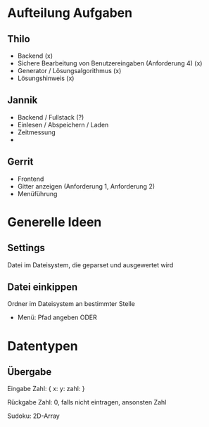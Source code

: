 


# Aufteilung Aufgaben
## Thilo
- Backend (x)
- Sichere Bearbeitung von Benutzereingaben (Anforderung 4) (x)
- Generator / Lösungsalgorithmus (x)
- Lösungshinweis (x)


## Jannik
- Backend / Fullstack (?)
- Einlesen / Abspeichern / Laden
- Zeitmessung
- 


## Gerrit
- Frontend
- Gitter anzeigen (Anforderung 1, Anforderung 2)
- Menüführung


# Generelle Ideen

## Settings
Datei im Dateisystem, die geparset und ausgewertet wird 

## Datei einkippen
Ordner im Dateisystem an bestimmter Stelle
- Menü: Pfad angeben ODER 


# Datentypen

## Übergabe
Eingabe Zahl: {
    x:
    y:
    zahl:
}

Rückgabe Zahl: 0, falls nicht eintragen, ansonsten Zahl

Sudoku: 2D-Array

